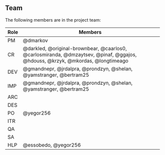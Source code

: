 ## Team

The following members are in the project team:

Role | Members
---|---
PM | @dmarkov
CR | @darkled, @original-brownbear, @caarlos0, @carlosmiranda, @dmzaytsev, @pinaf, @ggajos, @hdouss, @krzyk, @mkordas, @longtimeago
DEV | @gmandnepr, @jrdalpra, @prondzyn, @shelan, @yamstranger, @bertram25
IMP | @gmandnepr, @jrdalpra, @prondzyn, @shelan, @yamstranger, @bertram25
ARC | 
DES | 
PO | @yegor256
ITR | 
QA | 
SA | 
HLP | @essobedo, @yegor256
